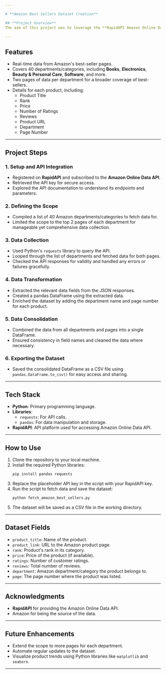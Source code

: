 ```yaml
---

# **Amazon Best Sellers Dataset Creation**

## **Project Overview**
The aim of this project was to leverage the **RapidAPI Amazon Online Data API** to create a comprehensive dataset of Amazon's best-selling products across 40 different departments. This dataset captures real-time data for the top-selling products and includes valuable details like product title, price, ratings, and more. The resulting dataset can be used for market research, trend analysis, or machine learning applications.

---
```


## **Features**
- Real-time data from Amazon's best-seller pages.
- Covers 40 departments/categories, including **Books**, **Electronics**, **Beauty & Personal Care**, **Software**, and more.
- Two pages of data per department for a broader coverage of best-sellers.
- Details for each product, including:
  - Product Title
  - Rank
  - Price
  - Number of Ratings
  - Reviews
  - Product URL
  - Department
  - Page Number

---

## **Project Steps**

### 1. **Setup and API Integration**
- Registered on **RapidAPI** and subscribed to the **Amazon Online Data API**.
- Retrieved the API key for secure access.
- Explored the API documentation to understand its endpoints and parameters.

### 2. **Defining the Scope**
- Compiled a list of 40 Amazon departments/categories to fetch data for.
- Limited the scope to the top 2 pages of each department for manageable yet comprehensive data collection.

### 3. **Data Collection**
- Used Python's `requests` library to query the API.
- Looped through the list of departments and fetched data for both pages.
- Checked the API responses for validity and handled any errors or failures gracefully.

### 4. **Data Transformation**
- Extracted the relevant data fields from the JSON responses.
- Created a pandas DataFrame using the extracted data.
- Enriched the dataset by adding the department name and page number for each product.

### 5. **Data Consolidation**
- Combined the data from all departments and pages into a single DataFrame.
- Ensured consistency in field names and cleaned the data where necessary.

### 6. **Exporting the Dataset**
- Saved the consolidated DataFrame as a CSV file using `pandas.DataFrame.to_csv()` for easy access and sharing.

---

## **Tech Stack**
- **Python**: Primary programming language.
- **Libraries**:
  - `requests`: For API calls.
  - `pandas`: For data manipulation and storage.
- **RapidAPI**: API platform used for accessing Amazon Online Data API.

---

## **How to Use**
1. Clone the repository to your local machine.
2. Install the required Python libraries:
   ```bash
   pip install pandas requests
   ```
3. Replace the placeholder API key in the script with your RapidAPI key.
4. Run the script to fetch data and save the dataset:
   ```bash
   python fetch_amazon_best_sellers.py
   ```
5. The dataset will be saved as a CSV file in the working directory.

---

## **Dataset Fields**
- `product_title`: Name of the product.
- `product_link`: URL to the Amazon product page.
- `rank`: Product's rank in its category.
- `price`: Price of the product (if available).
- `ratings`: Number of customer ratings.
- `reviews`: Total number of reviews.
- `department`: Amazon department/category the product belongs to.
- `page`: The page number where the product was listed.

---

## **Acknowledgments**
- **RapidAPI** for providing the Amazon Online Data API.
- Amazon for being the source of the data.

---

## **Future Enhancements**
- Extend the scope to more pages for each department.
- Automate regular updates to the dataset.
- Visualize product trends using Python libraries like `matplotlib` and `seaborn`.

---
